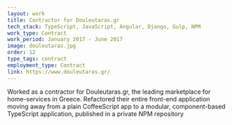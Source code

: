 ```yaml
---
layout: work
title: Contractor for Douleutaras.gr
tech_stack: TypeScript, JavaScript, Angular, Django, Gulp, NPM
work_type: Contract
work_period: January 2017 - June 2017
image: douleutaras.jpg
order: 12
type_tags: contract
employment_type: Contract
link: https://www.douleutaras.gr/
---
```


Worked as a contractor for Douleutaras.gr, the leading marketplace for home-services in Greece. Refactored their entire front-end application moving away from a plain CoffeeScript app to a modular, component-based TypeScript application, published in a private NPM repository
